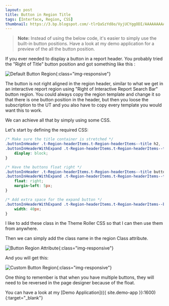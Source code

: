 ```yaml
---
layout: post
title: Button in Region Title
tags: [Interface, Region, CSS]
thumbnail: https://3.bp.blogspot.com/-tlrQaSzYd8o/VyjUCYggODI/AAAAAAAAAI4/s6AaJah2jvMd0RI1_3rGlQrsB98_HG6LgCLcB/s72-c/default_button_region.png
---
```



> **Note:** Instead of using the below code, it's easier to simply use the built-in button positions. Have a look at my demo application for a preview of the all the button position.

If you ever needed to display a button in a report header. You probably tried the "Right of Title" button position and got something like this :

![Default Button Region](https://3.bp.blogspot.com/-tlrQaSzYd8o/VyjUCYggODI/AAAAAAAAAI4/s6AaJah2jvMd0RI1_3rGlQrsB98_HG6LgCLcB/s1600/default_button_region.png "Default Button Region"){:class="img-responsive"}

The button is not right aligned in the region header, similar to what we get in an interactive report region using "Right of Interactive Report Search Bar" button region. You could always copy the region template and change it so that there is one button position in the header, but then you loose the subscription to the UT and you also have to copy every template you would want this to work.

We can achieve all that by simply using some CSS.

Let's start by defining the required CSS:

```css
/* Make sure the title container is stretched */
.buttonInHeader .t-Region-headerItems.t-Region-headerItems--title h2,
.buttonInHeaderWithExpand .t-Region-headerItems.t-Region-headerItems--title h2{
    display: block;
}

/* Have the buttons float right */
.buttonInHeader .t-Region-headerItems.t-Region-headerItems--title button,
.buttonInHeaderWithExpand .t-Region-headerItems.t-Region-headerItems--title button{
    float: right;
    margin-left: 5px;
}

/* Add extra space for the expand button */
.buttonInHeaderWithExpand .t-Region-headerItems.t-Region-headerItems--buttons{
    width: 40px;
}
```

I like to add these class in the Theme Roller CSS so that I can then use them from anywhere. 

Then we can simply add the class name in the region Class attribute.

![Button Region Attribute](https://3.bp.blogspot.com/-4Y-jnpR4mr8/Vypoh04SYPI/AAAAAAAAAJU/78YFolrl-lUpf5cRpGPWn60nOsqvMwqRACKgB/s1600/button_region_attributes.png "Button Region Attribute"){:class="img-responsive"}

And you will get this:

![Custom Button Region](https://4.bp.blogspot.com/-FRf_QQENTts/Vypo6IyVSwI/AAAAAAAAAJY/I5L0zXhVpuQ2BV_wty-f0cEFX1r2hlNFwCLcB/s1600/custom_button_region.png "Custom Button Region"){:class="img-responsive"}

One thing to remember is that when you have multiple buttons, they will need to be reversed in the page designer because of the float.

You can have a look at my [Demo Application]({{ site.demo-app }}:1600){:target="_blank"}
